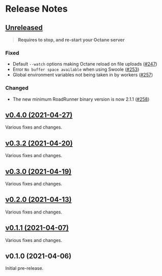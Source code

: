 # Release Notes

## [Unreleased](https://github.com/laravel/octane/compare/v0.4.0...master)

> **Requires to stop, and re-start your Octane server**

### Fixed
- Default `--watch` options making Octane reload on file uploads ([#247](https://github.com/laravel/octane/pull/247))
- Error `No buffer space available` when using Swoole ([#253](https://github.com/laravel/octane/pull/253))
- Global environment variables not being taken in by workers ([#257](https://github.com/laravel/octane/pull/257))

### Changed
- The new minimum RoadRunner binary version is now 2.1.1 ([#258](https://github.com/laravel/octane/pull/258))


## [v0.4.0 (2021-04-27)](https://github.com/laravel/octane/compare/v0.3.2...v0.4.0)

Various fixes and changes.


## [v0.3.2 (2021-04-20)](https://github.com/laravel/octane/compare/v0.3.1...v0.3.2)

Various fixes and changes.


## [v0.3.0 (2021-04-19)](https://github.com/laravel/octane/compare/v0.2.0...v0.3.0)

Various fixes and changes.


## [v0.2.0 (2021-04-13)](https://github.com/laravel/octane/compare/v0.1.1...v0.2.0)

Various fixes and changes.


## [v0.1.1 (2021-04-07)](https://github.com/laravel/octane/compare/v0.1.0...v0.1.1)

Various fixes and changes.


## v0.1.0 (2021-04-06)

Initial pre-release.
